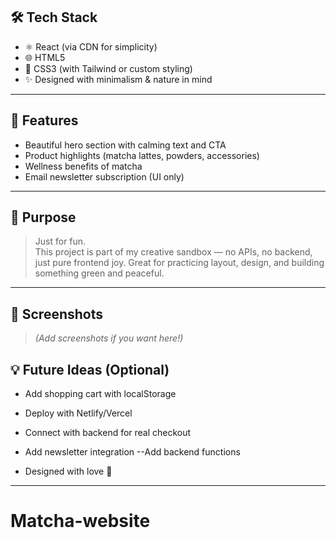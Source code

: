 ## 🛠 Tech Stack

- ⚛️ React (via CDN for simplicity)
- 🌐 HTML5
- 🎨 CSS3 (with Tailwind or custom styling)
- ✨ Designed with minimalism & nature in mind

---

## 🧩 Features

- Beautiful hero section with calming text and CTA
- Product highlights (matcha lattes, powders, accessories)
- Wellness benefits of matcha
- Email newsletter subscription (UI only)

---

## 🎯 Purpose

> Just for fun.  
This project is part of my creative sandbox — no APIs, no backend, just pure frontend joy. Great for practicing layout, design, and building something green and peaceful.

---

## 📸 Screenshots

> _(Add screenshots if you want here!)_


## 💡 Future Ideas (Optional)

- Add shopping cart with localStorage
- Deploy with Netlify/Vercel
- Connect with backend for real checkout
- Add newsletter integration
--Add backend functions

   
- Designed with love 💚

---
# Matcha-website
